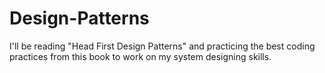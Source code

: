 # Design-Patterns

I'll be reading "Head First Design Patterns" and practicing the best coding practices from this book to work on my system designing skills.